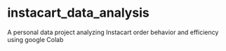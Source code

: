 # instacart_data_analysis
A personal data project analyzing Instacart order behavior and efficiency using google Colab
